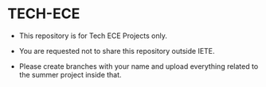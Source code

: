 # TECH-ECE

- This repository is for Tech ECE Projects only.

- You are requested not to share this repository outside IETE.

- Please create branches with your name and upload everything related to the summer project inside that.
